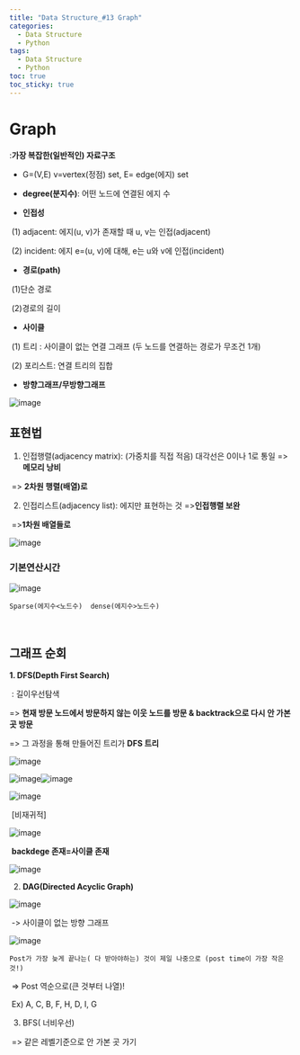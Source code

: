 ```yaml
---
title: "Data Structure_#13 Graph"
categories:
  - Data Structure
  - Python
tags:
  - Data Structure
  - Python
toc: true
toc_sticky: true
---
```


# Graph

:**가장 복잡한(일반적인) 자료구조**

- G=(V,E)      v=vertex(정점) set, E= edge(에지) set

* **degree(분지수)**: 어떤 노드에 연결된 에지 수

* **인접성**

​      (1) adjacent: 에지(u, v)가 존재할 때 u, v는 인접(adjacent)

​      (2) incident: 에지 e=(u, v)에 대해, e는 u와 v에 인접(incident)

* **경로(path)**

​      (1)단순 경로

​      (2)경로의 길이

* **사이클**

​      (1) 트리 : 사이클이 없는 연결 그래프 (두 노드를 연결하는 경로가 무조건 1개)

​      (2) 포리스트: 연결 트리의 집합 

- **방향그래프/무방향그래프**

![image](https://user-images.githubusercontent.com/79195793/120956839-71e4c180-c78f-11eb-9259-c812aadc4761.png)

## 표현법

1.  인접행렬(adjacency matrix): (가중치를 직접 적음) 대각선은 0이나 1로 통일 =>**메모리 낭비**

   ​		=> **2차원 행렬(배열)로**

2. 인접리스트(adjacency list): 에지만 표현하는 것 =>**인접행렬 보완**

​                 =>**1차원 배열들로**



![image](https://user-images.githubusercontent.com/79195793/120956848-76a97580-c78f-11eb-8de3-770a5fcfd5d4.png)

### 기본연산시간

![image](https://user-images.githubusercontent.com/79195793/120956887-8fb22680-c78f-11eb-933a-56f1478ea3b4.png)

    Sparse(에지수<노드수)  dense(에지수>노드수)
​							

## 그래프 순회

**1. DFS(Depth First Search)**

​	: 길이우선탐색

=> **현재 방문 노드에서 방문하지 않는 이웃 노드를 방문 & backtrack으로 다시 안 가본곳 방문**

=> 그 과정을 통해 만들어진 트리가 **DFS 트리**

![image](https://user-images.githubusercontent.com/79195793/120956915-9c367f00-c78f-11eb-8895-9c10f9738c90.png)

![image](https://user-images.githubusercontent.com/79195793/120956921-a0629c80-c78f-11eb-8f4f-a813fa88f0a1.png)![image](https://user-images.githubusercontent.com/79195793/120956930-a48eba00-c78f-11eb-970a-c5a20e2c8a3b.png)

![image](https://user-images.githubusercontent.com/79195793/120956936-a8224100-c78f-11eb-8aa6-1d7297c58ae8.png)

​											[비재귀적]

![image](https://user-images.githubusercontent.com/79195793/120956940-ac4e5e80-c78f-11eb-915e-ca7a61a83b0d.png)

​																**backdege 존재=사이클 존재**

![image](https://user-images.githubusercontent.com/79195793/120956943-af494f00-c78f-11eb-9a72-50a989575af2.png)

2.  **DAG(Directed Acyclic Graph)**

   ![image](https://user-images.githubusercontent.com/79195793/120956952-b5d7c680-c78f-11eb-8413-10fbc0df4044.png)

   

   ​		-> 사이클이 없는 방향 그래프

   ![image](https://user-images.githubusercontent.com/79195793/120956972-bf612e80-c78f-11eb-82f9-4e98c0eb0bff.png)


    Post가 가장 늦게 끝나는( 다 받아야하는) 것이 제일 나중으로 (post time이 가장 작은 것!)

   ​							=> Post 역순으로(큰 것부터 나열)!

   ​			Ex) A, C, B, F, H, D, I, G

   

3. BFS( 너비우선)

​      =>  같은 레벨기준으로 안 가본 곳 가기
